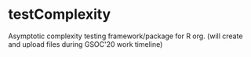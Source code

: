 # testComplexity
Asymptotic complexity testing framework/package for R org. (will create and upload files during GSOC'20 work timeline)
